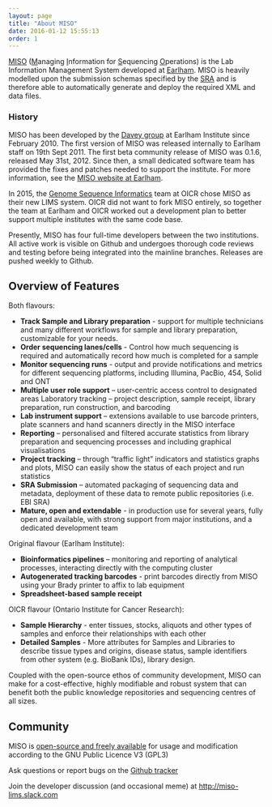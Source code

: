 ```yaml
---
layout: page
title: "About MISO"
date: 2016-01-12 15:55:13
order: 1
---
```


[MISO](https://github.com/TGAC/miso-lims) (<u>M</u>anaging <u>I</u>nformation for <u>S</u>equencing <u>O</u>perations) is the Lab Information Management System developed at [Earlham](http://www.earlham.ac.uk/). MISO is heavily modelled upon the submission schemas specified by the [SRA](http://www.ebi.ac.uk/ena/) and is therefore able to automatically generate and deploy the required XML and data files.

### History

MISO has been developed by the [Davey group](http://www.earlham.ac.uk/davey-group) at Earlham Institute since February 2010. The first version of MISO was released internally to Earlham staff on 19th Sept 2011. The first beta community release of MISO was 0.1.6, released May 31st, 2012. Since then, a small dedicated software team has provided the fixes and patches needed to support the institute. For more information, see the [MISO website at Earlham](http://www.earlham.ac.uk/miso/).

In 2015, the [Genome Sequence Informatics](http://labs.oicr.on.ca/genome-sequence-informatics/) team at OICR chose MISO as their new LIMS system. OICR did not want to fork MISO entirely, so together the team at Earlham and OICR worked out a development plan to better support multiple institutes with the same code base. 

Presently, MISO has four full-time developers between the two institutions. All active work is visible on Github and undergoes thorough code reviews and testing before being integrated into the mainline branches. Releases are pushed weekly to Github.


## Overview of Features

Both flavours:

*   **Track Sample and Library preparation** - support for multiple technicians and many different workflows for sample and library preparation, customizable for your needs.
*   **Order sequencing lanes/cells** - Control how much sequencing is required and automatically record how much is completed for a sample
*   **Monitor sequencing runs** - output and provide notifications and metrics for different sequencing platforms, including Illumina, PacBio, 454, Solid and ONT
*   **Multiple user role support** – user-centric access control to designated areas Laboratory tracking – project description, sample receipt, library preparation, run construction, and barcoding
*   **Lab instrument support** – extensions available to use barcode printers, plate scanners and hand scanners directly in the MISO interface
*   **Reporting** – personalised and filtered accurate statistics from library preparation and sequencing processes and including graphical visualisations
*   **Project tracking** – through “traffic light” indicators and statistics graphs and plots, MISO can easily show the status of each project and run statistics
*   **SRA Submission** – automated packaging of sequencing data and metadata, deployment of these data to remote public repositories (i.e. EBI SRA)
*   **Mature, open and extendable** - in production use for several years, fully open and available, with strong support from major institutions, and a dedicated development team

Original flavour (Earlham Institute):

*   **Bioinformatics pipelines** – monitoring and reporting of analytical processes, interacting directly with the computing cluster
*   **Autogenerated tracking barcodes** - print barcodes directly from MISO using your Brady printer to affix to lab equipment
*   **Spreadsheet-based sample receipt**

OICR flavour (Ontario Institute for Cancer Research):

*   **Sample Hierarchy** - enter tissues, stocks, aliquots and other types of samples and enforce their relationships with each other
*   **Detailed Samples** - More attributes for Samples and Libraries to describe tissue types and origins, disease status, sample identifiers from other system (e.g. BioBank IDs), library design.

Coupled with the open-source ethos of community development, MISO can make for a cost-effective, highly modifiable and robust system that can benefit both the public knowledge repositories and sequencing centres of all sizes.

## Community

MISO is [open-source and freely available](https://github.com/TGAC/miso-lims) for usage and modification according to the GNU Public Licence V3 (GPL3)

Ask questions or report bugs on the [Github tracker](https://github.com/TGAC/miso-lims/issues)

Join the developer discussion (and occasional meme) at http://miso-lims.slack.com
